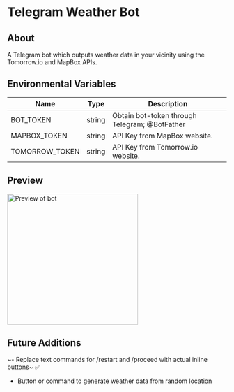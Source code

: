 # Telegram Weather Bot

## About
A Telegram bot which outputs weather data in your vicinity using the Tomorrow.io and MapBox APIs.

## Environmental Variables
| Name                  | Type   |  Description                                  |
|-----------------------|--------|-----------------------------------------------|
| BOT_TOKEN             | string | Obtain bot-token through Telegram; @BotFather |
| MAPBOX_TOKEN          | string | API Key from MapBox website.                  |
| TOMORROW_TOKEN        | string | API Key from Tomorrow.io website.             |

## Preview
<!-- Resize image to 500px wide -->
<img src="https://i.ibb.co/P9dSSzP/PNG-image-1-A89-DD58-E0-F9-1.png" alt="Preview of bot" width="300" height="auto">

## Future Additions
~- Replace text commands for /restart and /proceed with actual inline buttons~ ✅
- Button or command to generate weather data from random location
